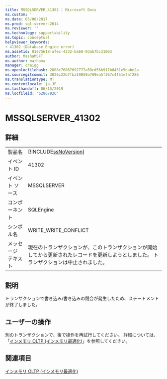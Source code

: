 ```yaml
---
title: MSSQLSERVER_41302 | Microsoft Docs
ms.custom: ''
ms.date: 03/06/2017
ms.prod: sql-server-2014
ms.reviewer: ''
ms.technology: supportability
ms.topic: conceptual
helpviewer_keywords:
- 41302 (Database Engine error)
ms.assetid: 01e75618-afec-4232-ba68-93ab7bc31003
author: MashaMSFT
ms.author: mathoma
manager: craigg
ms.openlocfilehash: 2808c76867092777a50cd56b917b8431e5dabe2a
ms.sourcegitcommit: 3026c22b7fba19059a769ea5f367c4f51efaf286
ms.translationtype: MT
ms.contentlocale: ja-JP
ms.lasthandoff: 06/15/2019
ms.locfileid: "62867926"
---
```

# <a name="mssqlserver41302"></a>MSSQLSERVER_41302
    
## <a name="details"></a>詳細  
  
|||  
|-|-|  
|製品名|[!INCLUDE[ssNoVersion](../../includes/ssnoversion-md.md)]|  
|イベント ID|41302|  
|イベント ソース|MSSQLSERVER|  
|コンポーネント|SQLEngine|  
|シンボル名|WRITE_WRITE_CONFLICT|  
|メッセージ テキスト|現在のトランザクションが、このトランザクションが開始してから更新されたレコードを更新しようとしました。 トランザクションは中止されました。|  
  
## <a name="explanation"></a>説明  
 トランザクションで書き込み/書き込みの競合が発生したため、ステートメントが終了しました。  
  
## <a name="user-action"></a>ユーザーの操作  
 別のトランザクションで、後で操作を再試行してください。 詳細については、「[インメモリ OLTP &#40;インメモリ最適化&#41;](../in-memory-oltp/in-memory-oltp-in-memory-optimization.md)」を参照してください。  
  
## <a name="see-also"></a>関連項目  
 [インメモリ OLTP &#40;インメモリ最適化&#41;](../in-memory-oltp/in-memory-oltp-in-memory-optimization.md)  
  
  

